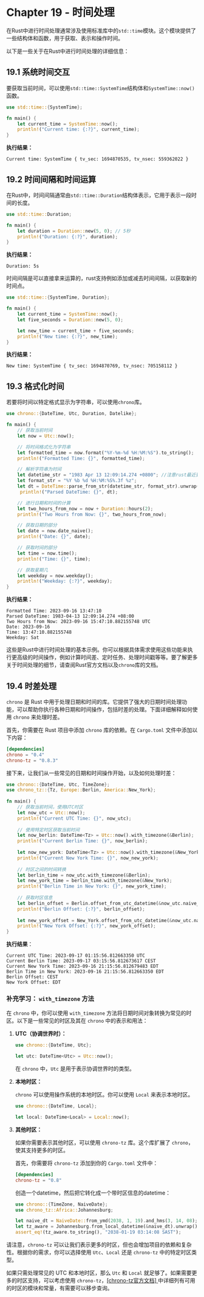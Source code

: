 # Chapter 19 - 时间处理

在Rust中进行时间处理通常涉及使用标准库中的`std::time`模块。这个模块提供了一些结构体和函数，用于获取、表示和操作时间。

以下是一些关于在Rust中进行时间处理的详细信息：

## 19.1 系统时间交互

要获取当前时间，可以使用`std::time::SystemTime`结构体和`SystemTime::now()`函数。

```rust
use std::time::{SystemTime};

fn main() {
    let current_time = SystemTime::now();
    println!("Current time: {:?}", current_time);
}
```

**执行结果：**

```text
Current time: SystemTime { tv_sec: 1694870535, tv_nsec: 559362022 }
```

## 19.2 时间间隔和时间运算

在Rust中，时间间隔通常由`std::time::Duration`结构体表示，它用于表示一段时间的长度。

```rust
use std::time::Duration;

fn main() {
    let duration = Duration::new(5, 0); // 5秒
    println!("Duration: {:?}", duration);
}
```

  **执行结果：**

```text
Duration: 5s
```

 时间间隔是可以直接拿来运算的，rust支持例如添加或减去时间间隔，以获取新的时间点。

```rust
use std::time::{SystemTime, Duration};

fn main() {
    let current_time = SystemTime::now();
    let five_seconds = Duration::new(5, 0);

    let new_time = current_time + five_seconds;
    println!("New time: {:?}", new_time);
}
```

 **执行结果：**

```text
New time: SystemTime { tv_sec: 1694870769, tv_nsec: 705158112 }
```

## 19.3 格式化时间

若要将时间以特定格式显示为字符串，可以使用`chrono`库。

```rust
use chrono::{DateTime, Utc, Duration, Datelike};

fn main() {
    // 获取当前时间
    let now = Utc::now();

    // 将时间格式化为字符串
    let formatted_time = now.format("%Y-%m-%d %H:%M:%S").to_string();
    println!("Formatted Time: {}", formatted_time);

    // 解析字符串为时间
    let datetime_str = "1983 Apr 13 12:09:14.274 +0800"; //注意rust最近更新后，这个输入string需要带时区信息。此处为+800代表东八区。
    let format_str = "%Y %b %d %H:%M:%S%.3f %z";
    let dt = DateTime::parse_from_str(datetime_str, format_str).unwrap();
     println!("Parsed DateTime: {}", dt);

    // 进行日期和时间的计算
    let two_hours_from_now = now + Duration::hours(2);
    println!("Two Hours from Now: {}", two_hours_from_now);

    // 获取日期的部分
    let date = now.date_naive();
    println!("Date: {}", date);

    // 获取时间的部分
    let time = now.time();
    println!("Time: {}", time);

    // 获取星期几
    let weekday = now.weekday();
    println!("Weekday: {:?}", weekday);
}
```

**执行结果：**

```text
Formatted Time: 2023-09-16 13:47:10
Parsed DateTime: 1983-04-13 12:09:14.274 +08:00
Two Hours from Now: 2023-09-16 15:47:10.882155748 UTC
Date: 2023-09-16
Time: 13:47:10.882155748
Weekday: Sat
```



这些是Rust中进行时间处理的基本示例。你可以根据具体需求使用这些功能来执行更高级的时间操作，例如计算时间差、定时任务、处理时间戳等等。要了解更多关于时间处理的细节，请查阅Rust官方文档以及`chrono`库的文档。

## 19.4 时差处理

`chrono` 是 Rust 中用于处理日期和时间的库。它提供了强大的日期时间处理功能，可以帮助你执行各种日期和时间操作，包括时差的处理。下面详细解释如何使用 `chrono` 来处理时差。

首先，你需要在 Rust 项目中添加 `chrono` 库的依赖。在 `Cargo.toml` 文件中添加以下内容：

```toml
[dependencies]
chrono = "0.4"
chrono-tz = "0.8.3"
```

接下来，让我们从一些常见的日期和时间操作开始，以及如何处理时差：

```rust
use chrono::{DateTime, Utc, TimeZone};  
use chrono_tz::{Tz, Europe::Berlin, America::New_York};  
  
fn main() {  
    // 获取当前时间，使用UTC时区  
    let now_utc = Utc::now();  
    println!("Current UTC Time: {}", now_utc);  
  
    // 使用特定时区获取当前时间  
    let now_berlin: DateTime<Tz> = Utc::now().with_timezone(&Berlin);  
    println!("Current Berlin Time: {}", now_berlin);  
  
    let now_new_york: DateTime<Tz> = Utc::now().with_timezone(&New_York);  
    println!("Current New York Time: {}", now_new_york);  
  
    // 时区之间的时间转换  
    let berlin_time = now_utc.with_timezone(&Berlin);  
    let new_york_time = berlin_time.with_timezone(&New_York);  
    println!("Berlin Time in New York: {}", new_york_time);  
  
    // 获取时区信息  
    let berlin_offset = Berlin.offset_from_utc_datetime(&now_utc.naive_utc());  
    println!("Berlin Offset: {:?}", berlin_offset);  
  
    let new_york_offset = New_York.offset_from_utc_datetime(&now_utc.naive_utc());  
    println!("New York Offset: {:?}", new_york_offset);  
}

```

**执行结果**：

```text
Current UTC Time: 2023-09-17 01:15:56.812663350 UTC
Current Berlin Time: 2023-09-17 03:15:56.812673617 CEST
Current New York Time: 2023-09-16 21:15:56.812679483 EDT
Berlin Time in New York: 2023-09-16 21:15:56.812663350 EDT
Berlin Offset: CEST
New York Offset: EDT
```

### 补充学习： `with_timezone` 方法

在 `chrono` 中，你可以使用 `with_timezone` 方法将日期时间对象转换为常见的时区。以下是一些常见的时区及其在 `chrono` 中的表示和用法：

1. **UTC（协调世界时）：**

   ```rust
   use chrono::{DateTime, Utc};
   
   let utc: DateTime<Utc> = Utc::now();
   ```

   在 `chrono` 中，`Utc` 是用于表示协调世界时的类型。

2. **本地时区：**

   `chrono` 可以使用操作系统的本地时区。你可以使用 `Local` 来表示本地时区。

   ```rust
   use chrono::{DateTime, Local};
   
   let local: DateTime<Local> = Local::now();
   ```

3. **其他时区：**

   如果你需要表示其他时区，可以使用 `chrono-tz` 库。这个库扩展了 `chrono`，使其支持更多的时区。

   首先，你需要将 `chrono-tz` 添加到你的 `Cargo.toml` 文件中：

   ```toml
   [dependencies]
   chrono-tz = "0.8"
   ```

   创造一个datetime，然后把它转化成一个带时区信息的datetime：

   ```rust
   use chrono::{TimeZone, NaiveDate};
   use chrono_tz::Africa::Johannesburg;
   
   let naive_dt = NaiveDate::from_ymd(2038, 1, 19).and_hms(3, 14, 08);
   let tz_aware = Johannesburg.from_local_datetime(&naive_dt).unwrap();
   assert_eq!(tz_aware.to_string(), "2038-01-19 03:14:08 SAST");
   ```

   

请注意，`chrono-tz` 可以让我们表示更多的时区，但也会增加项目的依赖和复杂性。根据你的需求，你可以选择使用 `Utc`、`Local` 还是 `chrono-tz` 中的特定时区类型。

如果只需处理常见的 UTC 和本地时区，那么 `Utc` 和 `Local` 就足够了。如果需要更多的时区支持，可以考虑使用 `chrono-tz`，[[chrono-tz官方文档] ](https://docs.rs/chrono-tz/latest/chrono_tz/#modules	)中详细列有可用的时区的模块和常量，有需要可以移步查询。
